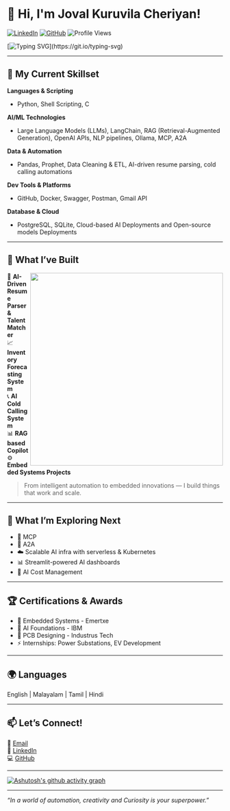 # 👋 Hi, I'm Joval Kuruvila Cheriyan!

[![LinkedIn](https://img.shields.io/badge/LinkedIn-blue?style=for-the-badge&logo=linkedin&logoColor=white)](https://www.linkedin.com/in/joval-kuruvila/)
[![GitHub](https://img.shields.io/badge/GitHub-Behind--mask-181717?style=for-the-badge&logo=github)](https://github.com/Behind-mask)
![Profile Views](https://komarev.com/ghpvc/?username=Behind-mask&style=for-the-badge&color=green)

[![Typing SVG](https://readme-typing-svg.demolab.com?font=Fira+Code&weight=900&pause=1000&color=F7D818&multiline=true&width=500&lines=Software+engineer!+Powered+by+AI+curiosity.)](https://git.io/typing-svg)

---

## 🧠 My Current Skillset

**Languages & Scripting**
- Python, Shell Scripting, C

**AI/ML Technologies**
- Large Language Models (LLMs), LangChain, RAG (Retrieval-Augmented Generation), OpenAI APIs, NLP pipelines, Ollama, MCP, A2A

**Data & Automation**
- Pandas, Prophet, Data Cleaning & ETL, AI-driven resume parsing, cold calling automations

**Dev Tools & Platforms**
- GitHub, Docker, Swagger, Postman, Gmail API

**Database & Cloud**
- PostgreSQL, SQLite, Cloud-based AI Deployments and Open-source models Deployments

---

## 💼 What I’ve Built

<img align='right' src="https://github-readme-stats.vercel.app/api?username=Behind-mask&theme=great-gatsby&show_icons=true" width="450">

🧠 **AI-Driven Resume Parser & Talent Matcher**  
📈 **Inventory Forecasting System**  
📞 **AI Cold Calling System**  
📊 **RAG based Copilot**  
⚙️ **Embedded Systems Projects**

> From intelligent automation to embedded innovations — I build things that work and scale.

---

## 🌱 What I’m Exploring Next

- 🧠 MCP 
- 🧩 A2A
- ☁️ Scalable AI infra with serverless & Kubernetes
- 📊 Streamlit-powered AI dashboards
- 🤖 AI Cost Management

---

## 🏆 Certifications & Awards

- 🧬 Embedded Systems - Emertxe
- 🧠 AI Foundations - IBM
- 🔌 PCB Designing - Industrus Tech
- ⚡ Internships: Power Substations, EV Development

---

## 🌍 Languages

English | Malayalam | Tamil | Hindi

---

## 📫 Let’s Connect!

📧 [Email](jovalkuruvilla@gmail.com/)  
🔗 [LinkedIn](https://www.linkedin.com/in/joval-kuruvila/)  
💻 [GitHub](https://github.com/Behind-mask)

---
[![Ashutosh's github activity graph](https://github-readme-activity-graph.vercel.app/graph?username=Behind-mask&theme=tokyo-night)](https://github.com/ashutosh00710/github-readme-activity-graph)

---

_“In a world of automation, creativity and Curiosity is your superpower.”_

